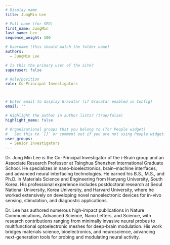 ```yaml
---
# Display name
title: JungMin Lee

# Full name (for SEO)
first_name: JungMin
last_name: Lee
sequence_weight: 100

# Username (this should match the folder name)
authors:
  - JungMin Lee

# Is this the primary user of the site?
superuser: false

# Role/position
role: Co-Principal Investigators



# Enter email to display Gravatar (if Gravatar enabled in Config)
email: ''

# Highlight the author in author lists? (true/false)
highlight_name: false

# Organizational groups that you belong to (for People widget)
#   Set this to `[]` or comment out if you are not using People widget.
user_groups:
  - Senior Investigators
---
```


Dr. Jung Min Lee is the Co-Principal Investigator of the i-Brain group and an Associate Research Professor at Tsinghua Shenzhen International Graduate School. He specializes in nano-bioelectronics, brain–machine interfaces, and advanced neural interfacing technologies. He earned his B.S., M.S., and Ph.D. in Materials Science and Engineering from Hanyang University, South Korea. His professional experience includes postdoctoral research at Seoul National University, Korea University, and Harvard University, where he worked extensively on developing novel nanoelectronic devices for in-vivo sensing, stimulation, and diagnostic applications.

Dr. Lee has authored numerous high-impact publications in Nature Communications, Advanced Science, Nano Letters, and Science, with research contributions ranging from minimally invasive neural probes to multifunctional optoelectronic meshes for deep-brain modulation. His work bridges materials science, bioelectronics, and neuroscience, advancing next-generation tools for probing and modulating neural activity.
